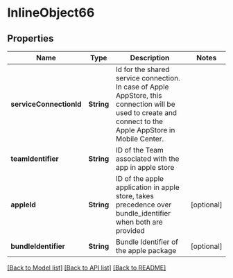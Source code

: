 # InlineObject66

## Properties
Name | Type | Description | Notes
------------ | ------------- | ------------- | -------------
**serviceConnectionId** | **String** | Id for the shared service connection. In case of Apple AppStore, this connection will be used to create and connect to the Apple AppStore in Mobile Center. | 
**teamIdentifier** | **String** | ID of the Team associated with the app in apple store | 
**appleId** | **String** | ID of the apple application in apple store, takes precedence over bundle_identifier when both are provided | [optional] 
**bundleIdentifier** | **String** | Bundle Identifier of the apple package | [optional] 

[[Back to Model list]](../README.md#documentation-for-models) [[Back to API list]](../README.md#documentation-for-api-endpoints) [[Back to README]](../README.md)


